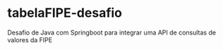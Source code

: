 # tabelaFIPE-desafio
Desafio de Java com Springboot para integrar uma API de consultas de valores da FIPE 
